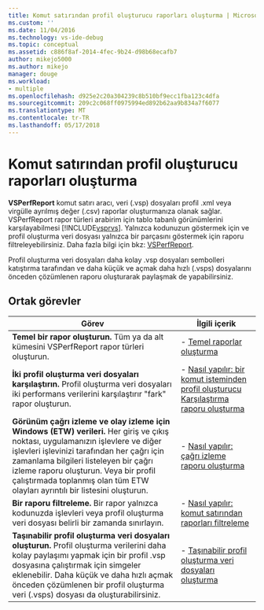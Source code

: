 ```yaml
---
title: Komut satırından profil oluşturucu raporları oluşturma | Microsoft Docs
ms.custom: ''
ms.date: 11/04/2016
ms.technology: vs-ide-debug
ms.topic: conceptual
ms.assetid: c886f8af-2014-4fec-9b24-d98b68ecafb7
author: mikejo5000
ms.author: mikejo
manager: douge
ms.workload:
- multiple
ms.openlocfilehash: d925e2c20a304239c8b510bf9ecc1fba123c4dfa
ms.sourcegitcommit: 209c2c068ff0975994ed892b62aa9b834a7f6077
ms.translationtype: MT
ms.contentlocale: tr-TR
ms.lasthandoff: 05/17/2018
---
```

# <a name="create-profiler-reports-from-the-command-line"></a>Komut satırından profil oluşturucu raporları oluşturma
**VSPerfReport** komut satırı aracı, veri (.vsp) dosyaları profil .xml veya virgülle ayrılmış değer (.csv) raporlar oluşturmanıza olanak sağlar. VSPerfReport rapor türleri arabirim için tablo tabanlı görünümlerini karşılayabilmesi [!INCLUDE[vsprvs](../code-quality/includes/vsprvs_md.md)]. Yalnızca kodunuzun göstermek için ve profil oluşturma veri dosyası yalnızca bir parçasını göstermek için raporu filtreleyebilirsiniz. Daha fazla bilgi için bkz: [VSPerfReport](../profiling/vsperfreport.md).  
  
 Profil oluşturma veri dosyaları daha kolay .vsp dosyaları sembolleri katıştırma tarafından ve daha küçük ve açmak daha hızlı (.vsps) dosyalarını önceden çözümlenen raporu oluşturarak paylaşmak de yapabilirsiniz.  
  
## <a name="common-tasks"></a>Ortak görevler
  
|Görev|İlgili içerik|  
|----------|---------------------|  
|**Temel bir rapor oluşturun.** Tüm ya da alt kümesini VSPerfReport rapor türleri oluşturun.|-   [Temel raporlar oluşturma](../profiling/creating-basic-profiling-reports-from-the-command-line.md)|  
|**İki profil oluşturma veri dosyaları karşılaştırın.** Profil oluşturma veri dosyaları iki performans verilerini karşılaştırır "fark" rapor oluşturun.|-   [Nasıl yapılır: bir komut isteminden profil oluşturucu Karşılaştırma raporu oluşturma](../profiling/how-to-create-a-profiler-comparison-report-from-a-command-prompt.md)|  
|**Görünüm çağrı izleme ve olay izleme için Windows (ETW) verileri.** Her giriş ve çıkış noktası, uygulamanızın işlevlere ve diğer işlevleri işlevinizi tarafından her çağrı için zamanlama bilgileri listeleyen bir çağrı izleme raporu oluşturun. Veya bir profil çalıştırmada toplanmış olan tüm ETW olayları ayrıntılı bir listesini oluşturun.|-   [Nasıl yapılır: çağrı izleme raporu oluşturma](../profiling/how-to-create-a-profiling-tools-call-trace-report.md)|  
|**Bir raporu filtreleme.** Bir rapor yalnızca kodunuzda işlevleri veya profil oluşturma veri dosyası belirli bir zamanda sınırlayın.|-   [Nasıl yapılır: komut satırından raporları filtreleme](../profiling/how-to-filter-reports-from-the-command-line.md)|  
|**Taşınabilir profil oluşturma veri dosyaları oluşturun.** Profil oluşturma verilerini daha kolay paylaşımı yapmak için bir profil .vsp dosyasına çalıştırmak için simgeler eklenebilir. Daha küçük ve daha hızlı açmak önceden çözümlenen bir profil oluşturma veri (.vsps) dosyası da oluşturabilirsiniz.|-   [Taşınabilir profil oluşturma veri dosyaları oluşturma](../profiling/creating-portable-profiling-data-files-from-the-command-line.md)|
